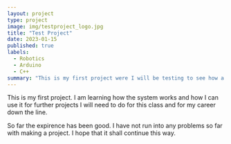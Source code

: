 ```yaml
---
layout: project
type: project
image: img/testproject_logo.jpg
title: "Test Project"
date: 2023-01-15
published: true
labels:
  - Robotics
  - Arduino
  - C++
summary: "This is my first project were I will be testing to see how a project works."
---
```


This is my first project. I am learning how the system works and how I can use it for further projects I will need to do for this class and for my career down the line.

So far the expirence has been good. I have not run into any problems so far with making a project. I hope that it shall continue this way.
